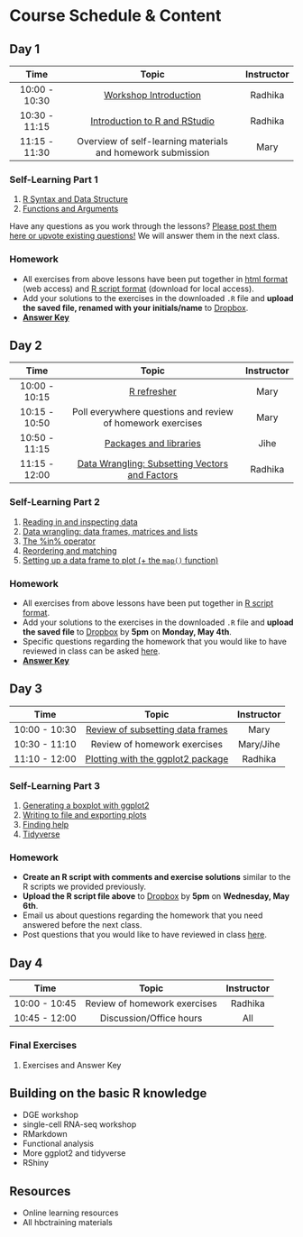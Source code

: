 # Course Schedule & Content

## Day 1

| Time            |  Topic  | Instructor |
|:------------------------:|:------------------------------------------------:|:--------:|
| 10:00 - 10:30 | [Workshop Introduction](../lectures/Intro_to_nanocourse.pdf) | Radhika |
| 10:30 - 11:15 | [Introduction to R and RStudio](../lessons/01_introR-R-and-RStudio.md) | Radhika |
| 11:15 - 11:30 | Overview of self-learning materials and homework submission |  Mary |

### Self-Learning Part 1
1. [R Syntax and Data Structure](https://hbctraining.github.io/Intro-to-R-flipped/lessons/02_introR-syntax-and-data-structures.html)
1. [Functions and Arguments](../lessons/03_introR-functions-and-arguments.md)

Have any questions as you work through the lessons? [Please post them here or upvote existing questions!](https://PollEv.com/discourses/uCqzZCBo9jQqdM3B9j5T1/respond) We will answer them in the next class.

### Homework
* All exercises from above lessons have been put together in [html format](../homework/day1_hw_exercises.md) (web access) and [R script format](../homework/day1_hw_exercises.R) (download for local access).
* Add your solutions to the exercises in the downloaded `.R` file and **upload the saved file, renamed with your initials/name** to [Dropbox](https://www.dropbox.com/request/mCrMcxx6WM9NPTBBirsW).
* **[Answer Key](../homework/day1_hw_answer-key.R)**

## Day 2

| Time            |  Topic  | Instructor |
|:------------------------:|:------------------------------------------------:|:--------:|
| 10:00 - 10:15 | [R refresher](https://docs.google.com/spreadsheets/d/1LFKCBA_huYUZUWWgVQIb6j2_UeAu7UKOQlPsZGTl1IY/edit#gid=0) | Mary |
| 10:15 - 10:50 | Poll everywhere questions and review of homework exercises | Mary |
| 10:50 - 11:15 | [Packages and libraries](../lessons/04_introR_packages.md) | Jihe |
| 11:15 - 12:00 | [Data Wrangling: Subsetting Vectors and Factors](../lessons/05_introR-data-wrangling.md) | Radhika |

### Self-Learning Part 2
1. [Reading in and inspecting data](../lessons/06_reading_and_data_inspection.md)
1. [Data wrangling: data frames, matrices and lists](../lessons/07_introR-data-wrangling2.md)
1. [The %in% operator](../lessons/08_identifying-matching-elements.md)
1. [Reordering and matching](../lessons/09_reordering-to-match-datasets.md)
1. [Setting up a data frame to plot (+ the `map()` function)](../lessons/10_setting_up_to_plot.md)

### Homework
* All exercises from above lessons have been put together in [R script format](../homework/day2_hw_exercises.R).
* Add your solutions to the exercises in the downloaded `.R` file and **upload the saved file** to [Dropbox](https://www.dropbox.com/request/Yrzq9CmSj62dO1YHFwKJ) by **5pm** on **Monday, May 4th**.
* Specific questions regarding the homework that you would like to have reviewed in class can be asked [here](https://pollev.com/discourses/uCqzZCBo9jQqdM3B9j5T1/respond).
* **[Answer Key](../homework/day2_hw_answer-key.R)**

## Day 3

| Time            |  Topic  | Instructor |
|:------------------------:|:------------------------------------------------:|:--------:|
| 10:00 - 10:30 | [Review of subsetting data frames](../lessons/animal_table.md) | Mary |
| 10:30 - 11:10 | Review of homework exercises | Mary/Jihe |
| 11:10 - 12:00 | [Plotting with the ggplot2 package](../lessons/11_ggplot2.md) | Radhika |

### Self-Learning Part 3
1. [Generating a boxplot with ggplot2](../lessons/12_boxplot_exercise.md)
1. [Writing to file and exporting plots](../lessons/13_exporting_data_and_plots.md)
1. [Finding help](../lessons/14_finding_help.md)
1. [Tidyverse](https://hbctraining.github.io/Training-modules/Tidyverse_ggplot2/lessons/intro_tidyverse.html)

### Homework
* **Create an R script with comments and exercise solutions** similar to the R scripts we provided previously.
* **Upload the R script file above** to [Dropbox](https://www.dropbox.com/request/GWiR8WVHbULRWsctxXjV) by **5pm** on **Wednesday, May 6th**.
* Email us about questions regarding the homework that you need answered before the next class.
* Post questions that you would like to have reviewed in class [here](https://pollev.com/discourses/uCqzZCBo9jQqdM3B9j5T1/respond).

## Day 4

| Time            |  Topic  | Instructor |
|:------------------------:|:------------------------------------------------:|:--------:|
| 10:00 - 10:45 | Review of homework exercises | Radhika |
| 10:45 - 12:00 | Discussion/Office hours | All |

### Final Exercises
1. Exercises and Answer Key

## Building on the basic R knowledge
* DGE workshop
* single-cell RNA-seq workshop
* RMarkdown
* Functional analysis
* More ggplot2 and tidyverse
* RShiny

## Resources
* Online learning resources
* All hbctraining materials

